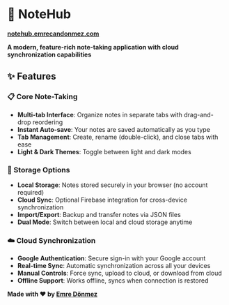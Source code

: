 # 📝 NoteHub

**[notehub.emrecandonmez.com](https://notehub.emrecandonmez.com)**

**A modern, feature-rich note-taking application with cloud synchronization capabilities**

## ✨ Features

### 📋 Core Note-Taking
- **Multi-tab Interface**: Organize notes in separate tabs with drag-and-drop reordering
- **Instant Auto-save**: Your notes are saved automatically as you type
- **Tab Management**: Create, rename (double-click), and close tabs with ease
- **Light & Dark Themes**: Toggle between light and dark modes

### 💾 Storage Options
- **Local Storage**: Notes stored securely in your browser (no account required)
- **Cloud Sync**: Optional Firebase integration for cross-device synchronization
- **Import/Export**: Backup and transfer notes via JSON files
- **Dual Mode**: Switch between local and cloud storage anytime

### ☁️ Cloud Synchronization
- **Google Authentication**: Secure sign-in with your Google account
- **Real-time Sync**: Automatic synchronization across all your devices
- **Manual Controls**: Force sync, upload to cloud, or download from cloud
- **Offline Support**: Works offline, syncs when connection is restored

**Made with ❤️ by [Emre Dönmez](https://github.com/emre-donmez)**
